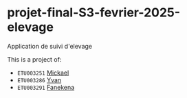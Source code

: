 # projet-final-S3-fevrier-2025-elevage
Application de suivi d'elevage

This is a project of:
- `ETU003251` [Mickael](https://github.com/NyAinaMickael)
- `ETU003286` [Yvan](https://github.com/gigasandwich)
- `ETU003291` [Fanekena](https://github.com/Fanekena-dev)